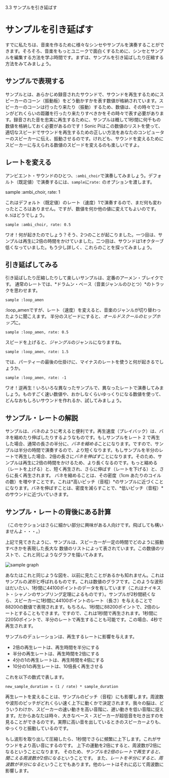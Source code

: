 3.3 サンプルを引き延ばす

# サンプルを引き延ばす

すでに私たちは、音楽を作るために様々なシンセやサンプルを演奏することができます。そろそろ、音楽をもっとユニークで面白くするために、シンセとサンプルを編集する方法を学ぶ時間です。まずは、サンプルを引き延ばしたり圧縮する方法をみてみましょう。

## サンプルで表現する

サンプルとは、あらかじめ録音されたサウンドで、サウンドを再生するためにスピーカーのコーン（振動板）をどう動かすかを表す数値が格納されています。スピーカーのコーンは行ったり来たり（振動）するため、数値は、その時々でコーンがどれくらいの距離を行ったり来たりすべきかをその時々で表す必要があります。録音された音を忠実に再生するために、サンプルは概して1秒間に何千もの数値を格納しておく必要があるのです！Sonic Piはこの数値のリストを使って、適切なスピードでサウンドを再生するための正しい方法をあなたのコンピューターのスピーカーに伝え、振動させるのです。けれども、サウンドを変えるためにスピーカーに与えられる数値のスピードを変えるのも楽しいですよ。

## レートを変える

アンビエント・サウンドのひとつ、`:ambi_choir`で演奏してみましょう。デフォルト（既定値）で演奏するには、`sample`に`rate:` のオプションを渡します。

sample :ambi_choir, rate: 1

これはデフォルト（既定値）のレート（速度）1で演奏するので、まだ何も変わったところはありません。ですが、数値を何か他の値に変えてもよいのです。`0.5`はどうでしょう。

```
sample :ambi_choir, rate: 0.5
```

ワオ！何が起きたのでしょう？そう、2つのことが起こりました。一つ目は、サンプルは再生に2倍の時間をかけていました。二つ目は、サウンドは1オクターブ低くなっていました。もう少し詳しく、これらのことを探ってみましょう。

## 引き延ばしてみる

引き延ばしたり圧縮したりして楽しいサンプルは、定番のアーメン・ブレイクです。
通常のレートでは、*ドラムン・ベース（音楽ジャンルのひとつ）*のトラックを思わせます。

```
sample :loop_amen
```

:loop_amenですが、レート（速度）を変えると、音楽のジャンルが切り替わったように聞こえます。
半分のスピードにすると、*オールドスクールのヒップホップ*に。

```
sample :loop_amen, rate: 0.5
```

スピードを上げると、*ジャングル*のジャンルになりますね。

```
sample :loop_amen, rate: 1.5
```

では、パーティーの最後の仕掛けに、マイナスのレートを使うと何が起きるでしょうか。

```
sample :loop_amen, rate: -1
```

ワオ！逆再生！いろいろな異なったサンプルで、異なったレートで演奏してみましょう。ものすごく速い数値や、おかしなくらいゆっくりになる数値を使って、どんなおもしろいサウンドを作れるか、試してみましょう。

## サンプル・レートの解説

サンプルは、バネのように考えると便利です。再生速度（プレイバック）は、バネを縮めたり伸ばしたりするようなものです。もしサンプルをレート 2 で再生した場合、通常の長さの半分に、*バネを縮める*ことになります。ですので、サンプルは半分の時間で演奏するので、より短くなります。もしサンプルを半分のレートで再生した場合、2倍の長さに*バネを伸ばす*ことになります。そのため、サンプルは再生に2倍の時間をかけるため、より長くなるのです。もっと縮める（レートを上げる）と、短く再生され、さらに伸ばす（レートを下げる）と、さらに長く再生されます。
バネを縮めることは、その密度（1cm あたりのコイルの数）を増やすことです。これは*高いピッチ（音程）*のサンプルに近づくことになります。バネを伸ばすことは、密度を減らすことで、*低いピッチ（音程）*のサウンドに近づいていきます。

## サンプル・レートの背後にある計算

（このセクションはさらに細かい部分に興味がある人向けです。飛ばしても構いませんよ・・・。）

上記で見てきたように、サンプルは、スピーカーが一定の時間でどのように振動すべきかを表現した長大な
数値のリストによって表されています。この数値のリストで、これと同じようなグラフを描いてみます。

![sample graph](:/images/tutorial/sample.png)

あなたはこれと同じような図を、以前に見たことがあるかも知れません。これはサンプルの*波形*と呼ばれるものです。これは数値のグラフです。このような波形はだいたい、1秒間に44100ポイントのデータを有しています（これはナイキスト・シャノンのサンプリング定理によるものです）。サンプルが2秒間続くなら、スピーカーに1秒間に44100ポイントのレート（長さ）を与えることで88200の数値で表現されます。もちろん、1秒間に88200ポイントで、2倍のレートとすることもできます。ですので、これは1秒間で再生されます。1秒間に22050ポイントで、半分のレートで再生することも可能です。この場合、4秒で再生されます。

サンプルのデュレーションは、再生するレートに影響を与えます。

* 2倍の再生レートは、再生時間を半分にする
* 半分の再生レートは、再生時間を2倍にする
* 4分の1の再生レートは、再生時間を4倍にする
* 10分の1の再生レートは、10倍長く再生させる

これを以下の数式で表します。

```
new_sample_duration = (1 / rate) * sample_duration 
```

再生レートを変えることは、サンプルのピッチ（音程）にも影響します。周波数や波形のピッチがどれくらい速く上下に動くかで決定されます。我々の脳は、どういうわけか、スピーカーの速い動きを高い音階に、遅い動きを低い音階に捉えます。だからあなたは時々、大きなベース・スピーカーが超低音を吐き出すのを見ることができるのです。実際に高い音を出しているときのスピーカーよりも、ゆっくりと振動しているのです。

もし波形を取り出して圧縮したら、1秒間でさらに頻繁に上下します。これがサウンドをより高い音にするのです。
上下の運動を2倍にすると、周波数が2倍になるということになります。
そのため、*サンプルを2倍のレートで再生すると、聞こえる周波数が2倍になる*ということです。
また、*レートを半分にすると、周波数が半分になる*ということでもあります。他のレートはそれに応じて周波数に影響します。
